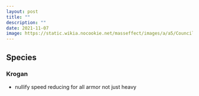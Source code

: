 ```yaml
---
layout: post
title: ""
description: ""
date: 2021-11-07
image: https://static.wikia.nocookie.net/masseffect/images/a/a5/Council_ME3.png
---
```


## Species

### Krogan

- nullify speed reducing for all armor not just heavy
